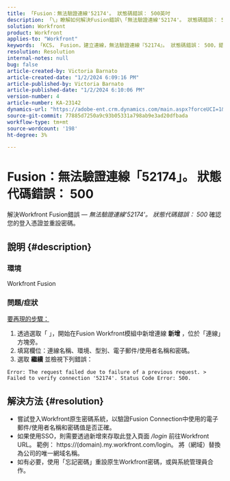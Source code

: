 ```yaml
---
title: 「Fusion：無法驗證連線'52174'。 狀態碼錯誤： 500英吋
description: 「\」瞭解如何解決Fusion錯誤\「無法驗證連線'52174'。 狀態碼錯誤： 500\"\"。
solution: Workfront
product: Workfront
applies-to: "Workfront"
keywords: 「KCS， Fusion，建立連線，無法驗證連線『52174』。 狀態碼錯誤： 500，錯誤， Adobe Workfront， Fusion，疑難排解」
resolution: Resolution
internal-notes: null
bug: false
article-created-by: Victoria Barnato
article-created-date: "1/2/2024 6:09:16 PM"
article-published-by: Victoria Barnato
article-published-date: "1/2/2024 6:10:06 PM"
version-number: 4
article-number: KA-23142
dynamics-url: "https://adobe-ent.crm.dynamics.com/main.aspx?forceUCI=1&pagetype=entityrecord&etn=knowledgearticle&id=1faec205-9aa9-ee11-be37-6045bd006b25"
source-git-commit: 77885d7250a9c93b05331a798ab9e3ad20dfbada
workflow-type: tm+mt
source-wordcount: '198'
ht-degree: 3%

---
```


# Fusion：無法驗證連線「52174」。 狀態代碼錯誤： 500


解決Workfront Fusion錯誤 —  *無法驗證連線&#39;52174&#39;。 狀態代碼錯誤： 500* 確認您的登入憑證並重設密碼。

## 說明 {#description}


### 環境

Workfront Fusion

### 問題/症狀

<u>要再現的步驟：</u>

1. 透過選取「 」，開始在Fusion Workfront模組中新增連線 <b>新增</b> ，位於「連線」方塊旁。
2. 填寫欄位：連線名稱、環境、型別、電子郵件/使用者名稱和密碼。
3. 選取 <b>繼續</b> 並檢視下列錯誤：



```
Error: The request failed due to failure of a previous request. > Failed to verify connection '52174'. Status Code Error: 500.
```



## 解決方法 {#resolution}


- 嘗試登入Workfront原生密碼系統，以驗證Fusion Connection中使用的電子郵件/使用者名稱和密碼值是否正確。
- 如果使用SSO，則需要透過新增來存取此登入頁面 */login* 前往Workfront URL。 範例： https://(domain).my.workfront.com/login。 將（網域）替換為公司的唯一網域名稱。
- 如有必要，使用「忘記密碼」重設原生Workfront密碼，或與系統管理員合作。

